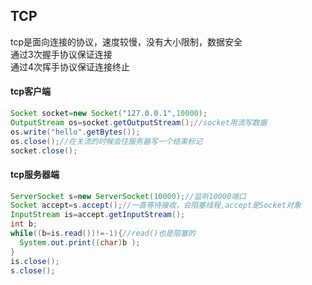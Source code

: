 ## TCP
tcp是面向连接的协议，速度较慢，没有大小限制，数据安全  
通过3次握手协议保证连接  
通过4次挥手协议保证连接终止  
#### tcp客户端
```java
Socket socket=new Socket("127.0.0.1",10000);
OutputStream os=socket.getOutputStream();//socket用流写数据
os.write("hello".getBytes());
os.close();//在关流的时候会往服务器写一个结束标记
socket.close();
```
#### tcp服务器端
```java
ServerSocket s=new ServerSocket(10000);//监听10000端口
Socket accept=s.accept();//一直等待接收，会阻塞线程,accept是Socket对象
InputStream is=accept.getInputStream();
int b;
while((b=is.read())!=-1){//read()也是阻塞的
  System.out.print((char)b );
}
is.close();
s.close();
```
